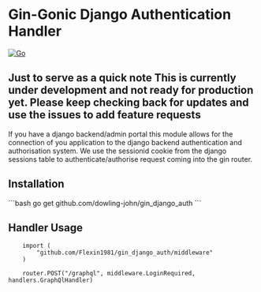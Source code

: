 <h1>Gin-Gonic Django Authentication Handler</h1>

[![Go](https://github.com/dowling-john/gin_django_auth/actions/workflows/unit_testing.yaml/badge.svg)](https://github.com/dowling-john/gin_django_auth/actions/workflows/unit_testing.yaml)

<h2>
    Just to serve as a quick note This is currently under development and not ready for production yet.
    Please keep checking back for updates and use the issues to add feature requests
</h2>

If you have a django backend/admin portal this module allows for the connection of you application to the django backend 
authentication and authorisation system. We use the sessionid cookie from the django sessions table to authenticate/authorise
request coming into the gin router.

<h2>Installation</h2>
```bash
    go get github.com/dowling-john/gin_django_auth
```


<h2>Handler Usage</h2>

```golang
    import (
	    "github.com/Flexin1981/gin_django_auth/middleware"
    )

    router.POST("/graphql", middleware.LoginRequired, handlers.GraphQlHandler)
    
```